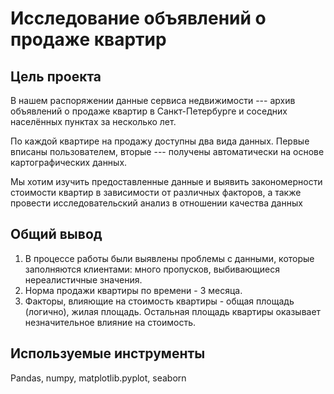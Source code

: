 # Исследование объявлений о продаже квартир

## Цель проекта

В нашем распоряжении данные сервиса недвижимости --- архив объявлений о
продаже квартир в Санкт-Петербурге и соседних населённых пунктах за
несколько лет.

По каждой квартире на продажу доступны два вида данных. Первые вписаны
пользователем, вторые --- получены автоматически на основе
картографических данных.

Мы хотим изучить предоставленные данные и выявить закономерности
стоимости квартир в зависимости от различных факторов, а также провести
исследовательский анализ в отношении качества данных

## Общий вывод

1. В процессе работы были выявлены проблемы с данными, которые
заполняются клиентами: много пропусков, выбивающиеся нереалистичные
значения.
2. Норма продажи квартиры по времени - 3 месяца.
3. Факторы, влияющие на стоимость квартиры - общая площадь (логично), жилая площадь.
Остальная площадь квартиры оказывает незначительное влияние на
стоимость.

## Используемые инструменты

Pandas, numpy, matplotlib.pyplot, seaborn
